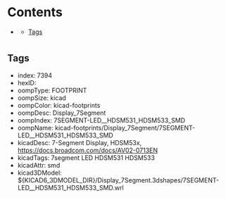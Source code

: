 



Contents
========

* [](#)
	* [Tags](#tags)

# 

## Tags

- index: 7394
- hexID: 
- oompType: FOOTPRINT
- oompSize: kicad
- oompColor: kicad-footprints
- oompDesc: Display_7Segment
- oompIndex: 7SEGMENT-LED__HDSM531_HDSM533_SMD
- oompName: kicad-footprints/Display_7Segment/7SEGMENT-LED__HDSM531_HDSM533_SMD
- kicadDesc: 7-Segment Display, HDSM53x, https://docs.broadcom.com/docs/AV02-0713EN
- kicadTags: 7segment LED HDSM531 HDSM533
- kicadAttr: smd
- kicad3DModel: ${KICAD6_3DMODEL_DIR}/Display_7Segment.3dshapes/7SEGMENT-LED__HDSM531_HDSM533_SMD.wrl
